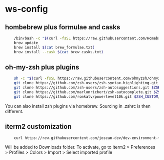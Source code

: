 # ws-config

## hombebrew plus formulae and casks
```bash
	/bin/bash -c "$(curl -fsSL https://raw.githubusercontent.com/Homebrew/install/HEAD/install.sh)"
	brew update
	brew install $(cat brew_formulae.txt)
	brew install --cask $(cat brew_casks.txt)
```

## oh-my-zsh plus plugins
```bash
	sh -c "$(curl -fsSL https://raw.githubusercontent.com/ohmyzsh/ohmyzsh/master/tools/install.sh)"
	git clone https://github.com/zsh-users/zsh-syntax-highlighting.git $ZSH/plugins
	git clone https://github.com/zsh-users/zsh-autosuggestions.git $ZSH/plugins
	git clone https://github.com/marlonrichert/zsh-autocomplete.git $ZSH/plugins
	git clone https://github.com/romkatv/powerlevel10k.git $ZSH_CUSTOM/themes/powerlevel10k	
```
You can also install zsh plugins via homebrew. Sourcing in .zshrc is then different.

## iterm2 customization
```bash
	curl https://raw.githubusercontent.com/josean-dev/dev-environment-files/main/coolnight.itermcolors --output ~/Downloads/coolnight.itermcolors
```
Will be added to Downloads folder. To activate, go to iterm2 > Preferences > Profiles > Colors > Import > Select imported profile
